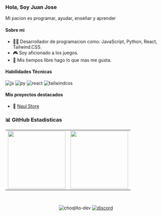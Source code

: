 ### Hola, Soy Juan Jose

Mi pacion es programar, ayudar, enseñar y aprender

#### Sobre mi
- 🧑‍💻 Desarrollador de programacion como: JavaScript, Python, React, Tailwind.CSS.
- 🎮 Soy aficionado a los juegos.
- 🧬 Mis tiempos libre hago lo que mas me gusta.

#### Habilidades Técnicas
<a><img src="https://img.shields.io/badge/JavaScript-F7DF1E.svg?style=for-the-badge&logo=JavaScript&logoColor=black" alt="js" /></a>
<a><img src="https://img.shields.io/badge/Python-3776AB.svg?style=for-the-badge&logo=Python&logoColor=white" alt="py" /></a>
<a><img src="https://img.shields.io/badge/react-%2320232a.svg?style=for-the-badge&logo=react&logoColor=%2361DAFB" alt="react" /></a>
<a><img src="https://img.shields.io/badge/tailwindcss-%2338B2AC.svg?style=for-the-badge&logo=tailwind-css&logoColor=white" alt="tailwindcss" /></a>

#### Mis proyectos destacados
- 🛒 [Nauj Store](https://discord.gg/invite/zsTzTCfEyj)

### 📊 GitHub Estadisticas
<table>
  <tr>
	<td align="center" style="padding=0;width=50%;">
	  <img align="center" style="padding=0;" src="https://github-readme-stats.vercel.app/api/?username=choqlito-dev&show_icons=true&title_color=60a5fa&text_color=f8fafc&theme=react&hide_border=true&count_private=true&bg_color=0f172a" height="180" />
	</td>
	<td align="center" style="padding=0;width=50%;">
	  <img align="center" style="padding=0;" src="https://github-readme-stats.vercel.app/api/top-langs/?username=choqlito-dev&title_color=60a5fa&text_color=f8fafc&theme=react&hide_border=true&count_private=true&layout=compact&bg_color=0f172a" height="180" />
	</td>
  </tr>
</table>

<br />
<p align="center">
  <img src="https://komarev.com/ghpvc/?username=choqlito-dev&label=Profile%20views&color=0e75b6&style=flat" alt="choqlito-dev" />
  <a href="https://discord.gg/invite/zsTzTCfEyj"><img src="https://img.shields.io/badge/Discord-5865F2.svg?style=for-the-badge&logo=Discord&logoColor=white" alt="discord" /></a>
</p>
